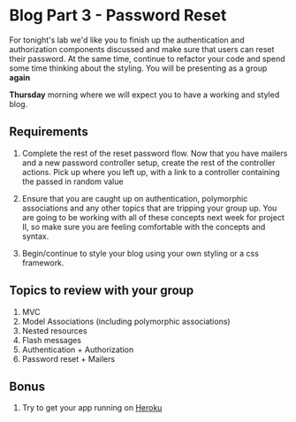 # Blog Part 3 - Password Reset

For tonight's lab we'd like you to finish up the authentication and authorization components discussed and make sure that users can reset their password. At the same time, continue to refactor your code and spend some time thinking about the styling. You will be presenting as a group __again__ 

**Thursday** morning where we will expect you to have a working and styled blog.

## Requirements

1. Complete the rest of the reset password flow. Now that you have mailers and a new password controller setup, create the rest of the controller actions. Pick up where you left up, with a link to a controller containing the passed in random value

2. Ensure that you are caught up on authentication, polymorphic associations and any other topics that are tripping your group up. You are going to be working with all of these concepts next week for project II, so make sure you are feeling comfortable with the concepts and syntax.
3. Begin/continue to style your blog using your own styling or a css framework.

## Topics to review with your group

1. MVC
2. Model Associations (including polymorphic associations)
3. Nested resources
4. Flash messages 
4. Authentication + Authorization
5. Password reset + Mailers


## Bonus

1. Try to get your app running on [Heroku](https://devcenter.heroku.com/articles/getting-started-with-rails4)